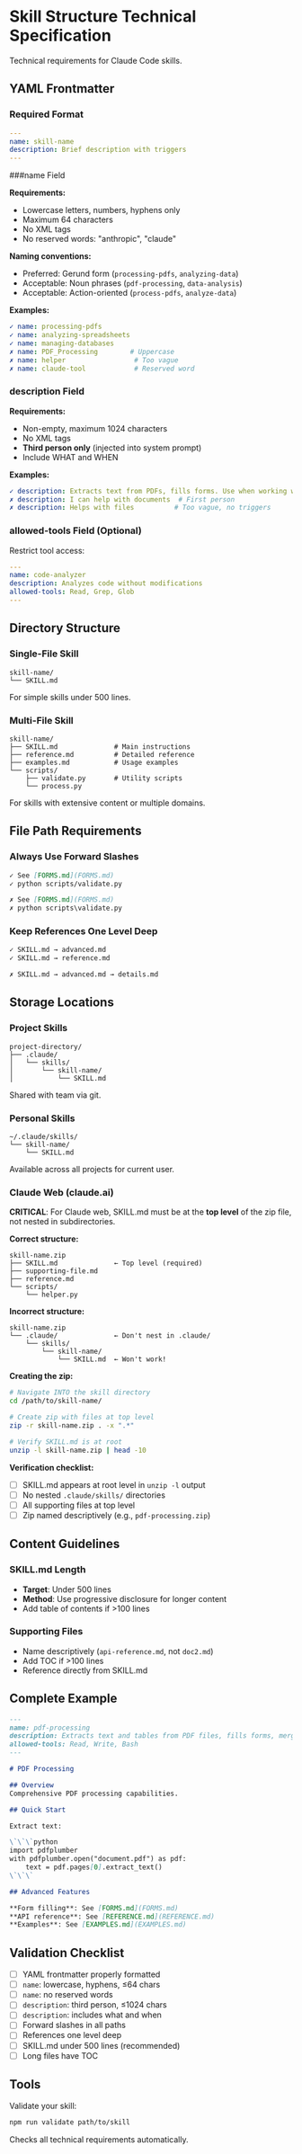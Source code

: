 # Skill Structure Technical Specification

Technical requirements for Claude Code skills.

## YAML Frontmatter

### Required Format

```yaml
---
name: skill-name
description: Brief description with triggers
---
```

###name Field

**Requirements:**
- Lowercase letters, numbers, hyphens only
- Maximum 64 characters
- No XML tags
- No reserved words: "anthropic", "claude"

**Naming conventions:**
- Preferred: Gerund form (`processing-pdfs`, `analyzing-data`)
- Acceptable: Noun phrases (`pdf-processing`, `data-analysis`)
- Acceptable: Action-oriented (`process-pdfs`, `analyze-data`)

**Examples:**
```yaml
✓ name: processing-pdfs
✓ name: analyzing-spreadsheets
✓ name: managing-databases
✗ name: PDF_Processing        # Uppercase
✗ name: helper                 # Too vague
✗ name: claude-tool            # Reserved word
```

### description Field

**Requirements:**
- Non-empty, maximum 1024 characters
- No XML tags
- **Third person only** (injected into system prompt)
- Include WHAT and WHEN

**Examples:**
```yaml
✓ description: Extracts text from PDFs, fills forms. Use when working with PDF files.
✗ description: I can help with documents  # First person
✗ description: Helps with files          # Too vague, no triggers
```

### allowed-tools Field (Optional)

Restrict tool access:

```yaml
---
name: code-analyzer
description: Analyzes code without modifications
allowed-tools: Read, Grep, Glob
---
```

## Directory Structure

### Single-File Skill

```
skill-name/
└── SKILL.md
```

For simple skills under 500 lines.

### Multi-File Skill

```
skill-name/
├── SKILL.md              # Main instructions
├── reference.md          # Detailed reference
├── examples.md           # Usage examples
└── scripts/
    ├── validate.py       # Utility scripts
    └── process.py
```

For skills with extensive content or multiple domains.

## File Path Requirements

### Always Use Forward Slashes

```markdown
✓ See [FORMS.md](FORMS.md)
✓ python scripts/validate.py

✗ See [FORMS.md](FORMS.md)
✗ python scripts\validate.py
```

### Keep References One Level Deep

```markdown
✓ SKILL.md → advanced.md
✓ SKILL.md → reference.md

✗ SKILL.md → advanced.md → details.md
```

## Storage Locations

### Project Skills

```
project-directory/
├── .claude/
│   └── skills/
│       └── skill-name/
│           └── SKILL.md
```

Shared with team via git.

### Personal Skills

```
~/.claude/skills/
└── skill-name/
    └── SKILL.md
```

Available across all projects for current user.

### Claude Web (claude.ai)

**CRITICAL**: For Claude web, SKILL.md must be at the **top level** of the zip file, not nested in subdirectories.

**Correct structure:**
```
skill-name.zip
├── SKILL.md              ← Top level (required)
├── supporting-file.md
├── reference.md
└── scripts/
    └── helper.py
```

**Incorrect structure:**
```
skill-name.zip
└── .claude/              ← Don't nest in .claude/
    └── skills/
        └── skill-name/
            └── SKILL.md  ← Won't work!
```

**Creating the zip:**
```bash
# Navigate INTO the skill directory
cd /path/to/skill-name/

# Create zip with files at top level
zip -r skill-name.zip . -x ".*"

# Verify SKILL.md is at root
unzip -l skill-name.zip | head -10
```

**Verification checklist:**
- [ ] SKILL.md appears at root level in `unzip -l` output
- [ ] No nested `.claude/skills/` directories
- [ ] All supporting files at top level
- [ ] Zip named descriptively (e.g., `pdf-processing.zip`)

## Content Guidelines

### SKILL.md Length

- **Target**: Under 500 lines
- **Method**: Use progressive disclosure for longer content
- Add table of contents if >100 lines

### Supporting Files

- Name descriptively (`api-reference.md`, not `doc2.md`)
- Add TOC if >100 lines
- Reference directly from SKILL.md

## Complete Example

```markdown
---
name: pdf-processing
description: Extracts text and tables from PDF files, fills forms, merges documents. Use when working with PDF files or when user mentions PDFs, forms, or document extraction.
allowed-tools: Read, Write, Bash
---

# PDF Processing

## Overview
Comprehensive PDF processing capabilities.

## Quick Start

Extract text:

\`\`\`python
import pdfplumber
with pdfplumber.open("document.pdf") as pdf:
    text = pdf.pages[0].extract_text()
\`\`\`

## Advanced Features

**Form filling**: See [FORMS.md](FORMS.md)
**API reference**: See [REFERENCE.md](REFERENCE.md)
**Examples**: See [EXAMPLES.md](EXAMPLES.md)
```

## Validation Checklist

- [ ] YAML frontmatter properly formatted
- [ ] `name`: lowercase, hyphens, ≤64 chars
- [ ] `name`: no reserved words
- [ ] `description`: third person, ≤1024 chars
- [ ] `description`: includes what and when
- [ ] Forward slashes in all paths
- [ ] References one level deep
- [ ] SKILL.md under 500 lines (recommended)
- [ ] Long files have TOC

## Tools

Validate your skill:

```bash
npm run validate path/to/skill
```

Checks all technical requirements automatically.
